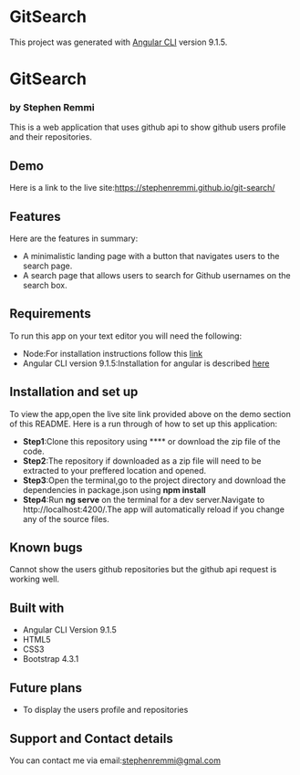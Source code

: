 # GitSearch

This project was generated with [Angular CLI](https://github.com/angular/angular-cli) version 9.1.5.

# GitSearch
### by Stephen Remmi
This is a web application that uses github api to show github users profile and their repositories.

## Demo
Here is a link to the live site:https://stephenremmi.github.io/git-search/


## Features
Here are the features in summary:
* A minimalistic landing page with a button that navigates users to the search page.
* A search page that allows users to search for Github usernames on the search box.

## Requirements
To run this app on your text editor you will need the following:
* Node:For installation instructions follow this [link](https://nodejs.org/en/download/package-manager/)
* Angular CLI version 9.1.5:Installation for angular is described [here](https://www.nodenpm.com/@angular/cli/9.1.5/detail.html)

## Installation and set up
To view the app,open the live site link provided above on the demo section of this README.
Here is a run through of how to set up this application:
* **Step1**:Clone this repository using **** or download the zip file of the code.
* **Step2**:The repository if downloaded as a zip file will need to be extracted to your preffered location and opened.
* **Step3**:Open the terminal,go to the project directory and download the dependencies in package.json using **npm install**
* **Step4**:Run **ng serve** on the terminal for a dev server.Navigate to http://localhost:4200/.The app will automatically reload if you change any of the source files.


## Known bugs
Cannot show the users github repositories but the github api request is working well.

## Built with
* Angular CLI Version 9.1.5
* HTML5
* CSS3
* Bootstrap 4.3.1

## Future plans
* To display the users profile and repositories

## Support and Contact details
You can contact me via email:stephenremmi@gmal.com



